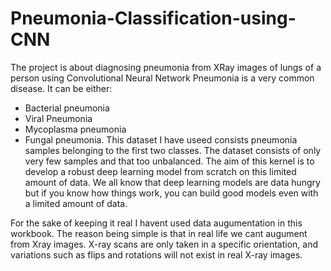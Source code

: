 # Pneumonia-Classification-using-CNN
The project is about diagnosing pneumonia from XRay images of lungs of a person using Convolutional Neural Network 
Pneumonia is a very common disease. It can be either: 
* Bacterial pneumonia 
* Viral Pneumonia 
* Mycoplasma pneumonia 
* Fungal pneumonia. 
This dataset I have useed consists pneumonia samples belonging to the first two classes. 
The dataset consists of only very few samples and that too unbalanced. The aim of this kernel is to develop a robust deep learning model from scratch on this limited amount of data. We all know that deep learning models are data hungry but if you know how things work, you can build good models even with a limited amount of data.

For the sake of keeping it real I havent used data augumentation in this workbook. The reason being simple is that in real life we cant augument from Xray images. X-ray scans are only taken in a specific orientation, and variations such as flips and rotations will not exist in real X-ray images.
